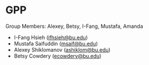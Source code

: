 # GPP

Group Members: Alexey, Betsy, I-Fang, Mustafa, Amanda

- I-Fang Hsieh (ifhsieh@bu.edu)
- Mustafa Saifuddin (msaif@bu.edu)
- Alexey Shiklomanov (ashiklom@bu.edu)
- Betsy Cowdery (ecowdery@bu.edu)

